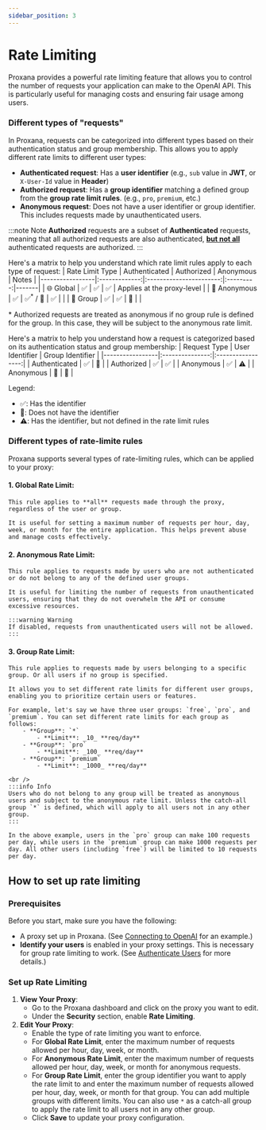 ```yaml
---
sidebar_position: 3
---
```


# Rate Limiting

Proxana provides a powerful rate limiting feature that allows you to control the number of requests your application can make to the OpenAI API. This is particularly useful for managing costs and ensuring fair usage among users.

### Different types of "requests"

In Proxana, requests can be categorized into different types based on their authentication status and group membership. This allows you to apply different rate limits to different user types:
- **Authenticated request**: Has a **user identifier** (e.g., `sub` value in **JWT**, or `X-User-Id` value in **Header**)
- **Authorized request**: Has a **group identifier** matching a defined group from the **group rate limit rules**. (e.g., `pro`, `premium`, etc.)
- **Anonymous request**: Does not have a user identifier or group identifier. This includes requests made by unauthenticated users.

:::note Note
 **Authorized** requests are a subset of **Authenticated** requests, meaning that all authorized requests are also authenticated, <ins>**but not all**</ins> authenticated requests are authorized.
:::

Here's a matrix to help you understand which rate limit rules apply to each type of request:
| Rate Limit Type | Authenticated | Authorized              | Anonymous | Notes |
|-----------------|:-------------:|:-----------------------:|:---------:|-------|
| 🌐 Global       | ✅             | ✅                      | ✅        | Applies at the proxy-level |
| 🫥 Anonymous    | ✅             | ✅<sup>*</sup> / 🚫     | ✅        |       |
| 👥 Group        | ✅             | ✅                      | 🚫        |       |

\* Authorized requests are treated as anonymous if no group rule is defined for the group. In this case, they will be subject to the anonymous rate limit.

Here's a matrix to help you understand how a request is categorized based on its authentication status and group membership:
| Request Type    | User Identifier | Group Identifier  |
|-----------------|:---------------:|:-----------------:|
| Authenticated   | ✅               | 🚫                |
| Authorized      | ✅               | ✅                |
| Anonymous       | ✅               | ⚠️                |
| Anonymous       | 🚫               | 🚫                |

Legend:
- ✅: Has the identifier
- 🚫: Does not have the identifier
- ⚠️: Has the identifier, but not defined in the rate limit rules


### Different types of rate-limite rules

Proxana supports several types of rate-limiting rules, which can be applied to your proxy:
#### 1. Global Rate Limit:

    This rule applies to **all** requests made through the proxy, regardless of the user or group. 
    
    It is useful for setting a maximum number of requests per hour, day, week, or month for the entire application. This helps prevent abuse and manage costs effectively.

#### 2. Anonymous Rate Limit:

    This rule applies to requests made by users who are not authenticated or do not belong to any of the defined user groups.
    
    It is useful for limiting the number of requests from unauthenticated users, ensuring that they do not overwhelm the API or consume excessive resources.
    
    :::warning Warning
    If disabled, requests from unauthenticated users will not be allowed.
    :::

#### 3. Group Rate Limit:

    This rule applies to requests made by users belonging to a specific group. Or all users if no group is specified.
    
    It allows you to set different rate limits for different user groups, enabling you to prioritize certain users or features.
    
    For example, let's say we have three user groups: `free`, `pro`, and `premium`. You can set different rate limits for each group as follows:
        - **Group**: `*`
            - **Limit**: _10_ **req/day**
        - **Group**: `pro`
            - **Limit**: _100_ **req/day**
        - **Group**: `premium`
            - **Limit**: _1000_ **req/day**
    
    <br />
    :::info Info
    Users who do not belong to any group will be treated as anonymous users and subject to the anonymous rate limit. Unless the catch-all group `*` is defined, which will apply to all users not in any other group.
    :::

    In the above example, users in the `pro` group can make 100 requests per day, while users in the `premium` group can make 1000 requests per day. All other users (including `free`) will be limited to 10 requests per day.

## How to set up rate limiting

### Prerequisites
Before you start, make sure you have the following:
- A proxy set up in Proxana. (See [Connecting to OpenAI](../integration-guides/connect-openai.md) for an example.)
- **Identify your users** is enabled in your proxy settings. This is necessary for group rate limiting to work. (See [Authenticate Users](../features/user-identification.md) for more details.)

### Set up Rate Limiting
1. **View Your Proxy**:
    - Go to the Proxana dashboard and click on the proxy you want to edit.
    - Under the **Security** section, enable **Rate Limiting**.
2. **Edit Your Proxy**:
    - Enable the type of rate limiting you want to enforce.
    - For **Global Rate Limit**, enter the maximum number of requests allowed per hour, day, week, or month.
    - For **Anonymous Rate Limit**, enter the maximum number of requests allowed per hour, day, week, or month for anonymous requests.
    - For **Group Rate Limit**, enter the group identifier you want to apply the rate limit to and enter the maximum number of requests allowed per hour, day, week, or month for that group. You can add multiple groups with different limits. You can also use `*` as a catch-all group to apply the rate limit to all users not in any other group.
    - Click **Save** to update your proxy configuration.
